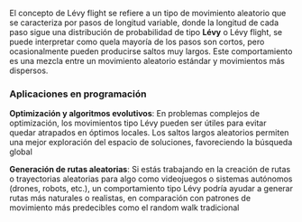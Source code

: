 El concepto de Lévy flight se refiere a un tipo de movimiento aleatorio que se caracteriza por pasos de longitud variable, donde la longitud de cada paso sigue una distribución de probabilidad de tipo **Lévy** o Lévy flight, se puede interpretar como quela mayoría de los pasos son cortos, pero ocasionalmente pueden producirse saltos muy largos. Este comportamiento es una mezcla entre un movimiento aleatorio estándar y movimientos más dispersos.



### Aplicaciones en programación

**Optimización y algoritmos evolutivos**: En problemas complejos de optimización, los movimientos tipo Lévy pueden ser útiles para evitar quedar atrapados en óptimos locales. Los saltos largos aleatorios permiten una mejor exploración del espacio de soluciones, favoreciendo la búsqueda global

**Generación de rutas aleatorias**: Si estás trabajando en la creación de rutas o trayectorias aleatorias para algo como videojuegos o sistemas autónomos (drones, robots, etc.), un comportamiento tipo Lévy podría ayudar a generar rutas más naturales o realistas, en comparación con patrones de movimiento más predecibles como el random walk tradicional


